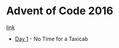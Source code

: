 # Advent of Code 2016

[link](https://adventofcode.com/2016)

- [Day 1](./01/README-01.md) - No Time for a Taxicab
